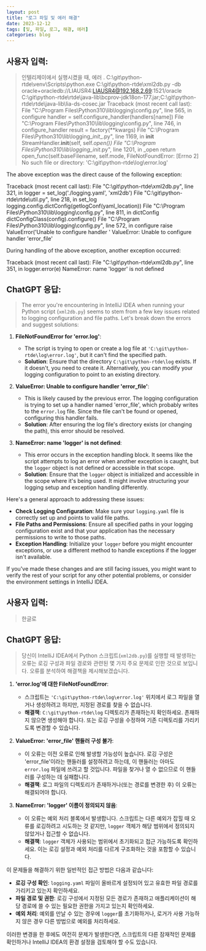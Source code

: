 ```yaml
---
layout: post
title: "로그 파일 및 에러 해결"
date: 2023-12-12
tags: [및, 파일, 로그, 해결, 에러]
categories: blog
---
```


## 사용자 입력:
> 인텔리제이에서 실행시켰을 때, 에러 . C:\git\python-rtde\venv\Scripts\python.exe C:\git\python-rtde\xml2db.py -db oracle+oracledb://LIAUSR4:LIAUSR4@192.168.2.69:1521/oracle 
C:\git\python-rtde\rtde\java-lib\bcprov-jdk18on-177.jar;C:\git\python-rtde\rtde\java-lib\lia-ds-cosec.jar
Traceback (most recent call last):
  File "C:\Program Files\Python310\lib\logging\config.py", line 565, in configure
    handler = self.configure_handler(handlers[name])
  File "C:\Program Files\Python310\lib\logging\config.py", line 746, in configure_handler
    result = factory(**kwargs)
  File "C:\Program Files\Python310\lib\logging\__init__.py", line 1169, in __init__
    StreamHandler.__init__(self, self._open())
  File "C:\Program Files\Python310\lib\logging\__init__.py", line 1201, in _open
    return open_func(self.baseFilename, self.mode,
FileNotFoundError: [Errno 2] No such file or directory: 'C:\\git\\python-rtde\\log\\error.log'

The above exception was the direct cause of the following exception:

Traceback (most recent call last):
  File "C:\git\python-rtde\xml2db.py", line 321, in <module>
    logger = set_log('./logging.yaml', 'xml2db')
  File "C:\git\python-rtde\rtde\util.py", line 218, in set_log
    logging.config.dictConfig(getlogConf(yaml_location))
  File "C:\Program Files\Python310\lib\logging\config.py", line 811, in dictConfig
    dictConfigClass(config).configure()
  File "C:\Program Files\Python310\lib\logging\config.py", line 572, in configure
    raise ValueError('Unable to configure handler '
ValueError: Unable to configure handler 'error_file'

During handling of the above exception, another exception occurred:

Traceback (most recent call last):
  File "C:\git\python-rtde\xml2db.py", line 351, in <module>
    logger.error(e)
NameError: name 'logger' is not defined


## ChatGPT 응답:
> The error you're encountering in IntelliJ IDEA when running your Python script (`xml2db.py`) seems to stem from a few key issues related to logging configuration and file paths. Let's break down the errors and suggest solutions:

1. **FileNotFoundError for 'error.log'**:
   - The script is trying to open or create a log file at `'C:\git\python-rtde\log\error.log'`, but it can't find the specified path.
   - **Solution**: Ensure that the directory `C:\git\python-rtde\log` exists. If it doesn't, you need to create it. Alternatively, you can modify your logging configuration to point to an existing directory.

2. **ValueError: Unable to configure handler 'error_file'**:
   - This is likely caused by the previous error. The logging configuration is trying to set up a handler named 'error_file', which probably writes to the `error.log` file. Since the file can't be found or opened, configuring this handler fails.
   - **Solution**: After ensuring the log file's directory exists (or changing the path), this error should be resolved.

3. **NameError: name 'logger' is not defined**:
   - This error occurs in the exception handling block. It seems like the script attempts to log an error when another exception is caught, but the `logger` object is not defined or accessible in that scope.
   - **Solution**: Ensure that the `logger` object is initialized and accessible in the scope where it's being used. It might involve structuring your logging setup and exception handling differently.

Here's a general approach to addressing these issues:

- **Check Logging Configuration**: Make sure your `logging.yaml` file is correctly set up and points to valid file paths.
- **File Paths and Permissions**: Ensure all specified paths in your logging configuration exist and that your application has the necessary permissions to write to those paths.
- **Exception Handling**: Initialize your `logger` before you might encounter exceptions, or use a different method to handle exceptions if the logger isn't available.

If you've made these changes and are still facing issues, you might want to verify the rest of your script for any other potential problems, or consider the environment settings in IntelliJ IDEA.

## 사용자 입력:
> 한글로

## ChatGPT 응답:
> 당신이 IntelliJ IDEA에서 Python 스크립트(`xml2db.py`)를 실행할 때 발생하는 오류는 로깅 구성과 파일 경로와 관련된 몇 가지 주요 문제로 인한 것으로 보입니다. 오류를 분석하여 해결책을 제시해보겠습니다.

1. **'error.log'에 대한 FileNotFoundError**:
   - 스크립트는 `'C:\git\python-rtde\log\error.log'` 위치에서 로그 파일을 열거나 생성하려고 하지만, 지정된 경로를 찾을 수 없습니다.
   - **해결책**: `C:\git\python-rtde\log` 디렉토리가 존재하는지 확인하세요. 존재하지 않으면 생성해야 합니다. 또는 로깅 구성을 수정하여 기존 디렉토리를 가리키도록 변경할 수 있습니다.

2. **ValueError: 'error_file' 핸들러 구성 불가**:
   - 이 오류는 이전 오류로 인해 발생할 가능성이 높습니다. 로깅 구성은 'error_file'이라는 핸들러를 설정하려고 하는데, 이 핸들러는 아마도 `error.log` 파일에 쓰려고 할 것입니다. 파일을 찾거나 열 수 없으므로 이 핸들러를 구성하는 데 실패합니다.
   - **해결책**: 로그 파일의 디렉토리가 존재하거나(또는 경로를 변경한 후) 이 오류는 해결되어야 합니다.

3. **NameError: 'logger' 이름이 정의되지 않음**:
   - 이 오류는 예외 처리 블록에서 발생합니다. 스크립트는 다른 예외가 잡힐 때 오류를 로깅하려고 시도하는 것 같지만, `logger` 객체가 해당 범위에서 정의되지 않았거나 접근할 수 없습니다.
   - **해결책**: `logger` 객체가 사용되는 범위에서 초기화되고 접근 가능하도록 확인하세요. 이는 로깅 설정과 예외 처리를 다르게 구조화하는 것을 포함할 수 있습니다.

이 문제들을 해결하기 위한 일반적인 접근 방법은 다음과 같습니다:

- **로깅 구성 확인**: `logging.yaml` 파일이 올바르게 설정되어 있고 유효한 파일 경로를 가리키고 있는지 확인하세요.
- **파일 경로 및 권한**: 로깅 구성에서 지정된 모든 경로가 존재하고 애플리케이션이 해당 경로에 쓸 수 있는 필요한 권한을 가지고 있는지 확인하세요.
- **예외 처리**: 예외를 만날 수 있는 경우에 `logger`를 초기화하거나, 로거가 사용 가능하지 않은 경우 다른 방법으로 예외를 처리하세요.

이러한 변경을 한 후에도 여전히 문제가 발생한다면, 스크립트의 다른 잠재적인 문제를 확인하거나 IntelliJ IDEA의 환경 설정을 검토해야 할 수도 있습니다.


